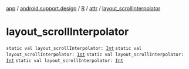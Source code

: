 [app](../../../index.md) / [android.support.design](../../index.md) / [R](../index.md) / [attr](index.md) / [layout_scrollInterpolator](.)

# layout_scrollInterpolator

`static val layout_scrollInterpolator: `[`Int`](https://kotlinlang.org/api/latest/jvm/stdlib/kotlin/-int/index.html)
`static val layout_scrollInterpolator: `[`Int`](https://kotlinlang.org/api/latest/jvm/stdlib/kotlin/-int/index.html)
`static val layout_scrollInterpolator: `[`Int`](https://kotlinlang.org/api/latest/jvm/stdlib/kotlin/-int/index.html)
`static val layout_scrollInterpolator: `[`Int`](https://kotlinlang.org/api/latest/jvm/stdlib/kotlin/-int/index.html)